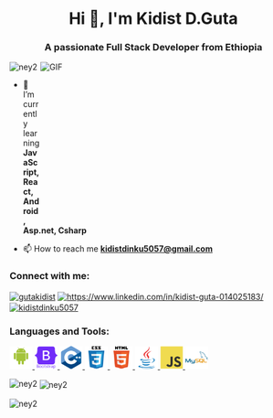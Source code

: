 <h1 align="center">Hi 👋, I'm Kidist D.Guta</h1>
<h3 align="center">A passionate Full Stack Developer from Ethiopia</h3>
<img align="right" alt="GIF" src="https://miro.medium.com/max/1600/0*K2WLMTExLyida7OR.gif" raw="true" width="450" height="280" />
<p align="left"> <img src="https://komarev.com/ghpvc/?username=ney2&label=Profile%20views&color=0e75b6&style=flat" alt="ney2" /> </p>

- 🌱 I’m currently learning **JavaScript, React, Android, Asp.net, Csharp**

- 📫 How to reach me **kidistdinku5057@gmail.com**

<h3 align="left">Connect with me:</h3>
<p align="left">
<a href="https://twitter.com/gutakidist" target="blank"><img align="center" src="https://raw.githubusercontent.com/rahuldkjain/github-profile-readme-generator/master/src/images/icons/Social/twitter.svg" alt="gutakidist" height="30" width="40" /></a>
<a href="https://linkedin.com/in/https://www.linkedin.com/in/kidist-guta-014025183/" target="blank"><img align="center" src="https://raw.githubusercontent.com/rahuldkjain/github-profile-readme-generator/master/src/images/icons/Social/linked-in-alt.svg" alt="https://www.linkedin.com/in/kidist-guta-014025183/" height="30" width="40" /></a>
<a href="https://www.hackerrank.com/kidistdinku5057" target="blank"><img align="center" src="https://raw.githubusercontent.com/rahuldkjain/github-profile-readme-generator/master/src/images/icons/Social/hackerrank.svg" alt="kidistdinku5057" height="30" width="40" /></a>
</p>

<h3 align="left">Languages and Tools:</h3>
<p align="left"> <a href="https://developer.android.com" target="_blank" rel="noreferrer"> <img src="https://raw.githubusercontent.com/devicons/devicon/master/icons/android/android-original-wordmark.svg" alt="android" width="40" height="40"/> </a> <a href="https://getbootstrap.com" target="_blank" rel="noreferrer"> <img src="https://raw.githubusercontent.com/devicons/devicon/master/icons/bootstrap/bootstrap-plain-wordmark.svg" alt="bootstrap" width="40" height="40"/> </a> <a href="https://www.w3schools.com/cpp/" target="_blank" rel="noreferrer"> <img src="https://raw.githubusercontent.com/devicons/devicon/master/icons/cplusplus/cplusplus-original.svg" alt="cplusplus" width="40" height="40"/> </a> <a href="https://www.w3schools.com/css/" target="_blank" rel="noreferrer"> <img src="https://raw.githubusercontent.com/devicons/devicon/master/icons/css3/css3-original-wordmark.svg" alt="css3" width="40" height="40"/> </a> <a href="https://www.w3.org/html/" target="_blank" rel="noreferrer"> <img src="https://raw.githubusercontent.com/devicons/devicon/master/icons/html5/html5-original-wordmark.svg" alt="html5" width="40" height="40"/> </a> <a href="https://www.java.com" target="_blank" rel="noreferrer"> <img src="https://raw.githubusercontent.com/devicons/devicon/master/icons/java/java-original.svg" alt="java" width="40" height="40"/> </a> <a href="https://developer.mozilla.org/en-US/docs/Web/JavaScript" target="_blank" rel="noreferrer"> <img src="https://raw.githubusercontent.com/devicons/devicon/master/icons/javascript/javascript-original.svg" alt="javascript" width="40" height="40"/> </a> <a href="https://www.mysql.com/" target="_blank" rel="noreferrer"> <img src="https://raw.githubusercontent.com/devicons/devicon/master/icons/mysql/mysql-original-wordmark.svg" alt="mysql" width="40" height="40"/> </a> </p>

<p><img align="left" src="https://github-readme-stats.vercel.app/api/top-langs?username=ney2&show_icons=true&locale=en&layout=compact" alt="ney2" /></p>

<p>&nbsp;<img align="center" src="https://github-readme-stats.vercel.app/api?username=ney2&show_icons=true&locale=en" alt="ney2" /></p>

<p><img align="center" src="https://github-readme-streak-stats.herokuapp.com/?user=ney2&" alt="ney2" /></p>
